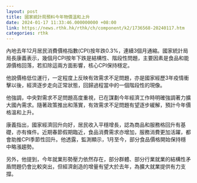 ```yaml
---
layout: post
title: 國家統計局預料今年物價溫和上升
date: 2024-01-17 11:33:46.000000000 +08:00
link: https://news.rthk.hk/rthk/ch/component/k2/1736568-20240117.htm
categories: rthk
---
```


內地去年12月居民消費價格指數(CPI)按年跌0.3%，連續3個月通縮。國家統計局局長康義表示，幾個月CPI按年下跌是結構性、階段性問題，主要因素是食品和能源價格回落，若扣除這兩方面影響，核心CPI保持穩定。

他說價格低位運行，一定程度上反映有效需求不足問題，亦是國家經歷3年疫情衝擊以後，經濟逐步走向正常狀態，回歸過程當中的一個階段性的現像。

他強調，中央對需求不足問題高度重視，已在謀劃今年經濟工作時明確強調著力擴大國內需求。隨著政策推出和落實，有效需求不足問題有望逐步緩解，預計今年價格溫和上升。

康義指出，國家經濟回升向好，居民收入平穩增長，認為商品和服務格回升有基礎，亦有條件。近期春節假期臨近，食品消費需求亦增加，服務消費更加活躍，都會助推CPI季節性回升。他透露，監測顯示，1月至今，部分食品價格開始保持穩中略漲趨勢。

另外，他提到，今年就業形勢壓力依然存在，部分群體、部分行業就業的結構性矛盾問題仍會比較突出，但經濟創造的增量有望大於去年，為擴大就業提供有力支撐。
